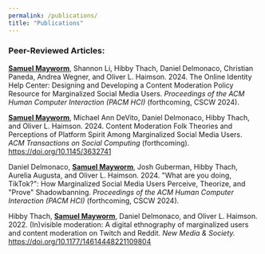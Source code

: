 ```yaml
---
permalink: /publications/
title: "Publications"
---
```


### Peer-Reviewed Articles:

<b><u>Samuel Mayworm</u></b>, Shannon Li, Hibby Thach, Daniel Delmonaco, Christian Paneda, Andrea Wegner, and Oliver L. Haimson. 2024. The Online Identity Help Center: Designing and Developing a Content Moderation Policy Resource for Marginalized Social Media Users. <i>Proceedings of the ACM Human Computer Interaction (PACM HCI)</i> (forthcoming, CSCW 2024).

<b><u>Samuel Mayworm</u></b>, Michael Ann DeVito, Daniel Delmonaco, Hibby Thach, and Oliver L. Haimson. 2024. Content Moderation Folk Theories and Perceptions of Platform Spirit Among Marginalized Social Media Users. <i>ACM Transactions on Social Computing</i> (forthcoming). <a href="https://doi.org/10.1145/3632741">https://doi.org/10.1145/3632741</a>

Daniel Delmonaco, <b><u>Samuel Mayworm</u></b>, Josh Guberman, Hibby Thach, Aurelia Augusta, and Oliver L. Haimson. 2024. "What are you doing, TikTok?": How Marginalized Social Media Users Perceive, Theorize, and "Prove" Shadowbanning. <i>Proceedings of the ACM Human Computer Interaction (PACM HCI)</i> (forthcoming, CSCW 2024).

Hibby Thach, <b><u>Samuel Mayworm</u></b>, Daniel Delmonaco, and Oliver L. Haimson. 2022. (In)visible moderation: A digital ethnography of marginalized users and content moderation on Twitch and Reddit. <i>New Media & Society.</i> <a href="https://doi.org/10.1177/14614448221109804">https://doi.org/10.1177/14614448221109804</a>
